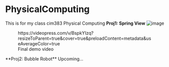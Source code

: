 # PhysicalComputing
This is for my class cim383 Physical Computing
**Proj1: Spring View**
![image](https://user-images.githubusercontent.com/100269093/165045234-43cb198f-3d08-4682-bc64-6a1beb16cc0f.png)
<!-- wp:video {"guid":"BspkYIzq","id":315,"src":"https://yuntingzhaocom.files.wordpress.com/2022/03/demo-2.mov","videoPressTracks":[],"videoPressClassNames":"wp-block-embed is-type-video is-provider-videopress"} -->
<figure class="wp-block-video wp-block-embed is-type-video is-provider-videopress"><div class="wp-block-embed__wrapper">
https://videopress.com/v/BspkYIzq?resizeToParent=true&amp;cover=true&amp;preloadContent=metadata&amp;useAverageColor=true
</div><figcaption>Final demo video</figcaption></figure>
<!-- /wp:video -->
**Proj2: Bubble Robot**
Upcoming...
